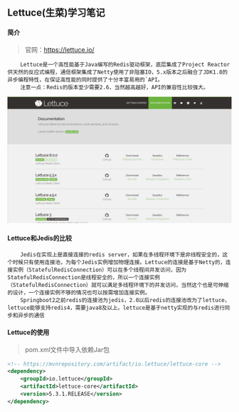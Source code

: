## Lettuce(生菜)学习笔记

#### 简介

> 官网：https://lettuce.io/

```TXT
	Lettuce是一个高性能基于Java编写的Redis驱动框架，底层集成了Project Reactor供天然的反应式编程，通信框架集成了Netty使用了非阻塞IO，5.x版本之后融合了JDK1.8的异步编程特性，在保证高性能的同时提供了十分丰富易用的`API。
	注意一点：Redis的版本至少需要2.6，当然越高越好，API的兼容性比较强大。
```

![官网截图](./img/official-web.png)

#### Lettuce和Jedis的比较

```TXT
	Jedis在实现上是直接连接的redis server，如果在多线程环境下是非线程安全的，这个时候只有使用连接池，为每个Jedis实例增加物理连接。Lettuce的连接是基于Netty的，连接实例（StatefulRedisConnection）可以在多个线程间并发访问，因为StatefulRedisConnection是线程安全的，所以一个连接实例（StatefulRedisConnection）就可以满足多线程环境下的并发访问，当然这个也是可伸缩的设计，一个连接实例不够的情况也可以按需增加连接实例。
	Springboot2之前redis的连接池为jedis，2.0以后redis的连接池改为了lettuce，lettuce能够支持redis4，需要java8及以上。lettuce是基于netty实现的与redis进行同步和异步的通信
```

#### Lettuce的使用

> pom.xml文件中导入依赖Jar包

```XML
<!-- https://mvnrepository.com/artifact/io.lettuce/lettuce-core -->
<dependency>
    <groupId>io.lettuce</groupId>
    <artifactId>lettuce-core</artifactId>
    <version>5.3.1.RELEASE</version>
</dependency>
```

